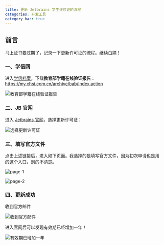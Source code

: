 ```yaml
---
title: 更新 Jetbrains 学生许可证的流程
categories: 开发工具
category_bar: true
---
```


## 前言

马上证书要过期了，记录一下更新许可证的流程。继续白嫖！

### 一、学信网

进入[学信档案](https://my.chsi.com.cn/archive/index.jsp)，下载**教育部学籍在线验证报告**：https://my.chsi.com.cn/archive/bab/index.action

![教育部学籍在线验证报告](https://dwj-oss.oss-cn-nanjing.aliyuncs.com/images/202405081324328.png)

### 二、JB 官网

进入 [Jetbrains 官网](https://account.jetbrains.com/licenses)，选择更新许可证：

![选择更新许可证](https://dwj-oss.oss-cn-nanjing.aliyuncs.com/images/202405081325530.jpg)

### 三、填写官方文件

点击上述链接后，进入如下页面。我选择的是填写官方文件，因为初次申请也是用的这个入口，别的不清楚。

![page-1](https://dwj-oss.oss-cn-nanjing.aliyuncs.com/images/202405081327808.jpg)

![page-2](https://dwj-oss.oss-cn-nanjing.aliyuncs.com/images/202405081327540.jpg)

### 四、更新成功

收到官方邮件

![收到官方邮件](https://dwj-oss.oss-cn-nanjing.aliyuncs.com/images/202405171107619.png)

进入官网后可以发现有效期已经增加一年！

![有效期已增加一年](https://dwj-oss.oss-cn-nanjing.aliyuncs.com/images/202405171111855.png)